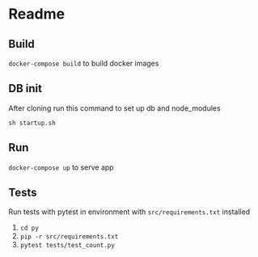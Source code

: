 # Readme

## Build

`docker-compose build` to build docker images

## DB init

After cloning run this command to set up db and node_modules

```shell script
sh startup.sh
```

## Run

`docker-compose up` to serve app

## Tests

Run tests with pytest in environment with `src/requirements.txt` installed

1. `cd py`
2. `pip -r src/requirements.txt`
3. `pytest tests/test_count.py`

